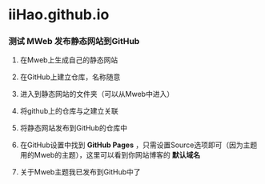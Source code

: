 # iiHao.github.io



### 测试 MWeb 发布静态网站到GitHub



1. 在Mweb上生成自己的静态网站


2. 在GitHub上建立仓库，名称随意
3. 进入到静态网站的文件夹（可以从Mweb中进入）
4. 将github上的仓库与之建立关联
5. 将静态网站发布到GitHub的仓库中
6. 在GitHub设置中找到 **GitHub Pages** ，只需设置Source选项即可（因为主题用的Mweb的主题），这里可以看到你网站博客的 **默认域名**
7. 关于Mweb主题我已发布到GitHub中了


